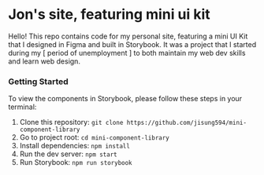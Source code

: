 # Jon's site, featuring mini ui kit

Hello! This repo contains code for my personal site, featuring a mini UI Kit that I designed in Figma and built in Storybook. It was a project that I started during my [ period of unemployment ] to both maintain my web dev skills and learn web design.

### Getting Started ###
To view the components in Storybook, please follow these steps in your terminal:

1. Clone this repository: `git clone https://github.com/jisung594/mini-component-library`
2. Go to project root: `cd mini-component-library`
3. Install dependencies: `npm install`
4. Run the dev server: `npm start`
5. Run Storybook: `npm run storybook`
